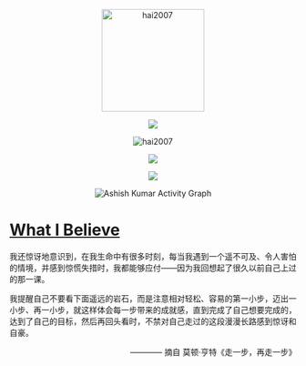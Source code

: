 <p align="center"><img height="180em" src="https://github-profile-summary-cards.vercel.app/api/cards/profile-details?username=hai2007" alt="hai2007" align = "center"/></p>

<p align="center"> 
  <img src="https://github-readme-stats.vercel.app/api?username=hai2007&show_icons=true&theme=light"/> 
</p>

<p align="center"><img src="https://github-readme-streak-stats.herokuapp.com/?user=hai2007&hide_border=true&stroke=0000&background=ffffff&ring=e05397&fire=e05397&currStreakLabel=e05397" alt="hai2007" /></p>

<p align="center"> 
  <img src="https://github-readme-stats.vercel.app/api/top-langs/?username=hai2007&show_icons=true&layout=compact&theme=light""/>
</p>
                                                                                                                
<p align="center"> 
  <img src="https://s05.flagcounter.com/chart.cgi?bdd0"/> 
</p>
                                                                                                                            

<p align="center"<a href="#"><img alt="Ashish Kumar Activity Graph" src="https://activity-graph.herokuapp.com/graph?username=hai2007&bg_color=ffffff&color=e05397&line=e05397&point=aaaaaa&hide_border=false&" /></a></p>
                                                                                                                               
# [What I Believe](https://hai2007.gitee.io/sweethome)

我还惊讶地意识到，在我生命中有很多时刻，每当我遇到一个遥不可及、令人害怕的情境，并感到惊慌失措时，我都能够应付——因为我回想起了很久以前自己上过的那一课。

我提醒自己不要看下面遥远的岩石，而是注意相对轻松、容易的第一小步，迈出一小步、再一小步，就这样体会每一步带来的成就感，直到完成了自己想要完成的，达到了自己的目标，然后再回头看时，不禁对自己走过的这段漫漫长路感到惊讶和自豪。

<p align='right'>———— 摘自 莫顿·亨特《走一步，再走一步》</p>
